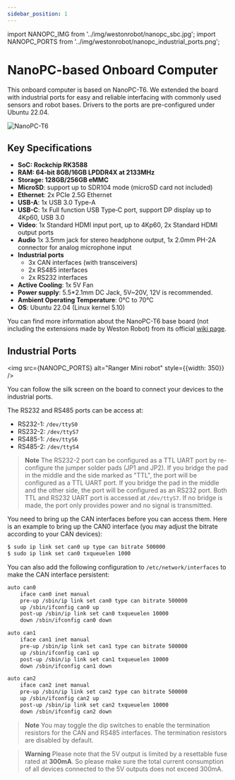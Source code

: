 ```yaml
---
sidebar_position: 1
---
```


import NANOPC_IMG from '../img/westonrobot/nanopc_sbc.jpg';
import NANOPC_PORTS from '../img/westonrobot/nanopc_industrial_ports.png';

# NanoPC-based Onboard Computer

This onboard computer is based on NanoPC-T6. We extended the board with industrial ports for easy and reliable interfacing with commonly used sensors and robot bases. Drivers to the ports are pre-configured under Ubuntu 22.04.

<div style={{textAlign: 'center'}}>
<img src={NANOPC_IMG} alt="NanoPC-T6" style={{width: 350}} />
</div>

## Key Specifications

* **SoC: Rockchip RK3588**
* **RAM: 64-bit 8GB/16GB LPDDR4X at 2133MHz**
* **Storage: 128GB/256GB eMMC**
* **MicroSD**: support up to SDR104 mode (microSD card not included)
* **Ethernet**: 2x PCIe 2.5G Ethernet
* **USB-A**: 1x USB 3.0 Type-A
* **USB-C**: 1x Full function USB Type‑C port, support DP display up to 4Kp60, USB 3.0
* **Video**: 1x Standard HDMI input port, up to 4Kp60, 2x Standard HDMI output ports
* **Audio** 1x 3.5mm jack for stereo headphone output, 1x 2.0mm PH-2A connector for analog microphone input
* **Industrial ports**
    * 3x CAN interfaces (with transceivers)
    * 2x RS485 interfaces
    * 2x RS232 interfaces
* **Active Cooling**: 1x 5V Fan
* **Power supply**: 5.5*2.1mm DC Jack, 5V~20V, 12V is recommended.
* **Ambient Operating Temperature**: 0℃ to 70℃
* **OS**: Ubuntu 22.04 (Linux kernel 5.10)

You can find more information about the NanoPC-T6 base board (not including the extensions made by Weston Robot) from its official [wiki page](https://wiki.friendlyelec.com/wiki/index.php/NanoPC-T6).

## Industrial Ports

<img src={NANOPC_PORTS} alt="Ranger Mini robot" style={{width: 350}} />

You can follow the silk screen on the board to connect your devices to the industrial ports. 

The RS232 and RS485 ports can be access at:

* RS232-1: `/dev/ttyS0`
* RS232-2: `/dev/ttyS7`
* RS485-1: `/dev/ttyS6`
* RS485-2: `/dev/ttyS4`

> **Note**
> The RS232-2 port can be configured as a TTL UART port by re-configure the jumper solder pads (JP1 and JP2). If you bridge the pad in the middle and the side marked as "TTL", the port will be configured as a TTL UART port. If you bridge the pad in the middle and the other side, the port will be configured as an RS232 port. Both TTL and RS232 UART port is accessed at `/dev/ttyS7`. If no bridge is made, the port only provides power and no signal is transmitted.

You need to bring up the CAN interfaces before you can access them. Here is an example to bring up the CAN0 interface (you may adjust the bitrate according to your CAN devices):

```bash
$ sudo ip link set can0 up type can bitrate 500000
$ sudo ip link set can0 txqueuelen 1000
```

You can also add the following configuration to `/etc/network/interfaces` to make the CAN interface persistent:

```bash
auto can0
    iface can0 inet manual
    pre-up /sbin/ip link set can0 type can bitrate 500000
    up /sbin/ifconfig can0 up
    post-up /sbin/ip link set can0 txqueuelen 10000
    down /sbin/ifconfig can0 down

auto can1
    iface can1 inet manual
    pre-up /sbin/ip link set can1 type can bitrate 500000
    up /sbin/ifconfig can1 up
    post-up /sbin/ip link set can1 txqueuelen 10000
    down /sbin/ifconfig can1 down

auto can2
    iface can2 inet manual
    pre-up /sbin/ip link set can2 type can bitrate 500000
    up /sbin/ifconfig can2 up
    post-up /sbin/ip link set can2 txqueuelen 10000
    down /sbin/ifconfig can2 down
```

> **Note**
> You may toggle the dip switches to enable the termination resistors for the CAN and RS485 interfaces. The termination resistors are disabled by default.

> **Warning**
> Please note that the 5V output is limited by a resettable fuse rated at **300mA**. So please make sure the total current consumption of all devices connected to the 5V outputs does not exceed 300mA.

